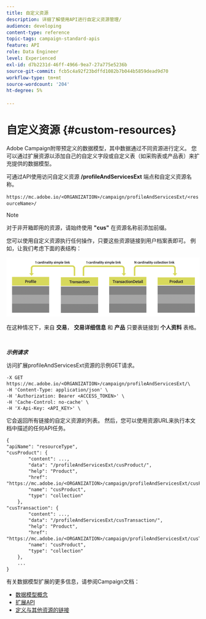 ```yaml
---
title: 自定义资源
description: 详细了解使用API进行自定义资源管理/
audience: developing
content-type: reference
topic-tags: campaign-standard-apis
feature: API
role: Data Engineer
level: Experienced
exl-id: d7b2231d-46ff-4966-9ea7-27a775e5236b
source-git-commit: fcb5c4a92f23bdffd1082b7b044b5859dead9d70
workflow-type: tm+mt
source-wordcount: '204'
ht-degree: 5%

---
```


# 自定义资源 {#custom-resources}

Adobe Campaign附带预定义的数据模型，其中数据通过不同资源进行定义。 您可以通过扩展资源以添加自己的自定义字段或自定义表（如采购表或产品表）来扩充提供的数据模型。

可通过API使用访问自定义资源 **/profileAndServicesExt** 端点和自定义资源名称。

`https://mc.adobe.io/<ORGANIZATION>/campaign/profileAndServicesExt/<resourceName>/`

>[!NOTE]
>
>对于非开箱即用的资源，请始终使用 <b>&quot;cus&quot;</b> 在资源名称前添加前缀。

您可以使用自定义资源执行任何操作，只要这些资源链接到用户档案表即可。 例如，让我们考虑下面的表结构：

![替换文字](assets/cusresources.png)

在这种情况下，来自 **交易**， **交易详细信息** 和 **产品** 只要表链接到 **个人资料** 表格。

<br/>

***示例请求***

访问扩展profileAndServicesExt资源的示例GET请求。

```
-X GET https://mc.adobe.io/<ORGANIZATION>/campaign/profileAndServicesExt/\
-H 'Content-Type: application/json' \
-H 'Authorization: Bearer <ACCESS_TOKEN>' \
-H 'Cache-Control: no-cache' \
-H 'X-Api-Key: <API_KEY>' \
```

它会返回所有链接的自定义资源的列表。 然后，您可以使用资源URL来执行本文档中描述的任何API任务。

```
{
"apiName": "resourceType",
"cusProduct": {
        "content": ...,
        "data": "/profileAndServicesExt/cusProduct/",
        "help": "Product",
        "href": "https://mc.adobe.io/<ORGANIZATION>/campaign/profileAndServicesExt/cusProduct/metadata",
        "name": "cusProduct",
        "type": "collection"
    },
"cusTransaction": {
        "content": ...,
        "data": "/profileAndServicesExt/cusTransaction/",
        "help": "Product",
        "href": "https://mc.adobe.io/<ORGANIZATION>/campaign/profileAndServicesExt/cusTransaction/metadata",
        "name": "cusProduct",
        "type": "collection"
    },
    ...
}
```

有关数据模型扩展的更多信息，请参阅Campaign文档：

* [数据模型概念](../../developing/using/data-model-concepts.md)
* [扩展API](../../developing/using/about-extending-the-api.md)
* [定义与其他资源的链接](https://helpx.adobe.com/campaign/standard/developing/using/configuring-the-resource-s-data-structure.html#defining-links-with-other-resources)
